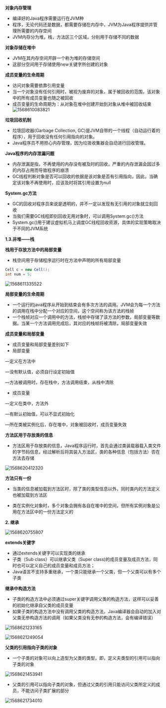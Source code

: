 **对象内存管理**

* 编译好的Java程序需要运行在JVM种
* 程序，无论代码还是数据，都需要存储在内存中，JVM为Java程序提供并管理所需要的内存空间
* JVM内存分为堆，栈，方法区三个区域，分别用于存储不同的数据

**对象存储在堆中**

* JVM在其内存空间开辟一个称为堆的存储空间
* 这部分空间用于存储使用new关键字所创建的对象

**成员变量的生命周期**

* 访问对象需要依靠引用变量
* 当一个对象没有任何引用时，被视为废弃的对象，属于被回收的范围，该对象中的所有成员变量也随之被回收
* 成员变量的生命周期为：从对象在堆中创建开始到对象从堆中被回收结束![1568610083821](C:\Users\cxt66\AppData\Roaming\Typora\typora-user-images\1568610083821.png)

**垃圾回收机制**

* 垃圾回收器(Garbage Collection, GC)是JVM自带的一个线程（自动运行着的程序），用于回收没有任何引用指向的对象。
* Java程序员不用担心内存管理，因为垃圾收集器会自动进行回收管理。

**Java程序的内存泄漏问题**

* 内存泄漏是指，不再使用的内存没有被及时的回收，严重的内存泄漏会因过多的内存占用而导致程序的崩溃
* GC线程判断对象是否可以回收的依据是该对象是否有引用指向，因此，当确定该对象不再使用时，应该及时将其引用设置为null

**System.gc方法**

* GC的回收对程序员来说是透明的，并不一定以发现有无引用的对象就立刻回收
* 当我们需要GC线程即刻回收无用对象时，可以调用System.gc()方法
* System.gc()用于建议虚拟机马上调度GC线程回收资源，具体的实现策略取决于不同的JVM系统

**1.3.非堆——栈**

**栈用于存放方法中的局部变量**

* 栈空间用于存储程序运行时在方法中声明的所有局部变量

```java
Cell c = new Cell();
int num = 5;
```

![1568611335522](C:\Users\cxt66\AppData\Roaming\Typora\typora-user-images\1568611335522.png)

**局部变量的生命周期**

* 一个运行的java程序从开始到结束会有多次方法的调用。JVM会为每一个方法的调用在栈中分配一个对应的空间，这个空间称为该方法的栈帧
* 一个栈帧对应一个调用中的方法，栈帧中存储了该方法的参数，局部变量等数据。当某一个方法调用完成后，其对应的栈帧将被清除，局部变量失效

**成员变量和局部变量**

* 成员变量和局部变量差别如下
* 局部变量

—定义在方法中

—没有默认值，必须自行设定初始值

—方法被调用时，存在栈中，方法调用结束，从栈中清除

* 成员变量

—定义在类中，方法外

—有默认初始值，可以不显式初始化

—所在类被实例化后，存在堆中，对象被回收时，成员变量失效

**方法区用于存放类的信息**

* 方法区用于存放类的信息，Java程序运行时，首先会通过类装载器载入类文件的字节码信息，经过解析后将其装入方法区，类的各种信息（包括方法）否在方法去存储

![1568620412320](C:\Users\cxt66\AppData\Roaming\Typora\typora-user-images\1568620412320.png)

**方法只有一份**

* 当类的信息被加载到方法区时，除了类的类型信息以外，同时类内的方法定义也被加载到方法区

* 类在实例化对象时，多个对象会拥有各自在堆中的空间，但所有实例对象是公用在方法区中的一份方法定义的

**2. 继承**

![1568620755807](C:\Users\cxt66\AppData\Roaming\Typora\typora-user-images\1568620755807.png)

**extends关键字**

* 通过extends关键字可以实现类的继承
* 子类（Sub class）可以继承父类（Super class)的成员变量及成员方法，同时也可以定义自己的成员变量和成员方法；
* Java语言不支持多重继承，一个类只能继承一个父类，但一个父类可以有多个子类

**继承中构造方法**

* 子类的构造方法中必须通过super关键字调用父类的构造方法，这样可以妥善的初始化继承自父类的成员变量
* 如果子类的构造方法中没有调用父类的构造方法，Java编译器会自动的加入对父类无参构造方法的调用（如果父类没有无参的构造方法，会有编译错误）

![1568621233165](C:\Users\cxt66\AppData\Roaming\Typora\typora-user-images\1568621233165.png)

![1568621249054](C:\Users\cxt66\AppData\Roaming\Typora\typora-user-images\1568621249054.png)

**父类的引用指向子类的对象**

* 一个子类的对象可以向上造型为父类的类型，即，定义夫类型的引用可以指向子类的对象

![1568621453941](C:\Users\cxt66\AppData\Roaming\Typora\typora-user-images\1568621453941.png)

* 父类的引用可以指向子类的对象，但通过父类的引用只能访问父类所定义的成员，不能访问子类扩展的部分

![1568621734010](C:\Users\cxt66\AppData\Roaming\Typora\typora-user-images\1568621734010.png)